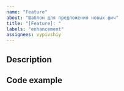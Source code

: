 ```yaml
---
name: "Feature"
about: "Шаблон для предложения новых фич"
title: "[Feature]: "
labels: "enhancement"
assignees: vypivshiy
---
```


## Description

<!-- Описание -->

## Code example

<!-- Как примерно представляете реализацию? Можно описать на псевдокоде -->

```python

```